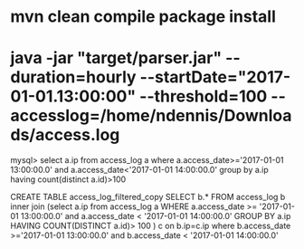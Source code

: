 # mvn clean compile package install

# java -jar "target/parser.jar" --duration=hourly --startDate="2017-01-01.13:00:00" --threshold=100  --accesslog=/home/ndennis/Downloads/access.log




mysql> select a.ip from access_log a where a.access_date>='2017-01-01 13:00:00.0' and a.access_date<'2017-01-01 14:00:00.0' group by a.ip having count(distinct a.id)>100



CREATE TABLE access_log_filtered_copy SELECT b.* FROM access_log b inner join (select a.ip from access_log a WHERE a.access_date >= '2017-01-01 13:00:00.0' and a.access_date < '2017-01-01 14:00:00.0' GROUP BY a.ip HAVING COUNT(DISTINCT a.id)> 100 ) c on b.ip=c.ip where b.access_date >='2017-01-01 13:00:00.0' and b.access_date < '2017-01-01 14:00:00.0'